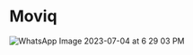 # Moviq
![WhatsApp Image 2023-07-04 at 6 29 03 PM](https://github.com/OkelloSam21/Moviq/assets/115361239/50842df4-4df9-4efb-93b8-5806ed56ef1f)
